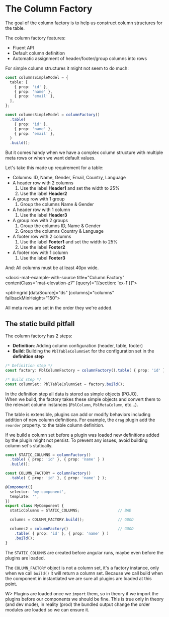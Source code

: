 # The Column Factory

The goal of the column factory is to help us construct column structures for the table.

The column factory features:

- Fluent API
- Default column definition
- Automatic assignment of header/footer/group columns into rows

For simple column structures it might not seem to do much:

<div fxLayout>
  <div fxFlex="50%">

```typescript
const columnsSimpleModel = {
  table: [
    { prop: 'id' },
    { prop: 'name' },
    { prop: 'email' },
  ],
};
```

  </div>
  <div fxFlex="50%">

```typescript
const columnsSimpleModel = columnFactory()
  .table(
    { prop: 'id' },
    { prop: 'name' },
    { prop: 'email' },
  )
  .build();
```

  </div>
</div>

But it comes handy when we have a complex column structure with multiple meta rows or when we want default values.

Let's take this made up requirement for a table:

- Columns: ID, Name, Gender, Email, Country, Language
- A header row with 2 columns
  1. Use the label **Header1** and set the width to 25%
  2. Use the label **Header2**
- A group row with 1 group
  1. Group the columns Name & Gender
- A header row with 1 column
  1. Use the label **Header3**
- A group row with 2 groups
  1. Group the columns ID, Name & Gender
  2. Group the columns Country & Language
- A footer row with 2 columns
  1. Use the label **Footer1** and set the width to 25%
  2. Use the label **Footer2**
- A footer row with 1 column
  1. Use the label **Footer3**

And: All columns must be at least 40px wide.

<docsi-mat-example-with-source title="Column Factory" contentClass="mat-elevation-z7" [query]="[{section: 'ex-1'}]">
  <!--@pebula-example:ex-1-->
  <pbl-ngrid [dataSource]="ds" [columns]="columns" fallbackMinHeight="150"></pbl-ngrid>
  <!--@pebula-example:ex-1-->
</docsi-mat-example-with-source>

<!--@pebula-example:ex-2-->
All meta rows are set in the order they we're added.
<!--@pebula-example:ex-2-->

## The static build pitfall

The column factory has 2 steps:

- **Definition**: Adding column configuration (header, table, footer)
- **Build**: Building the `PblTableColumnSet` for the configuration set in the **definition step**

```typescript
/* Definition step */
const factory: PblColumnFactory = columnFactory().table( { prop: 'id' }, { prop: 'name' } );

/* Build step */
const columnSet: PblTableColumnSet = factory.build();
```

In the definition step all data is stored as simple objects (POJO).  
When we build, the factory takes these simple objects and convert them to the relevant column instances (`PblColumn`, `PblMetaColumn`, etc...).

The table is extensible, plugins can add or modify behaviors including addition of new column definitions. For example, the `drag` plugin add the `reorder` property.
to the table column definition.

If we build a column set before a plugin was loaded new definitions added by the plugin might not persist.
To prevent any issues, avoid building column set's statically.

```typescript
const STATIC_COLUMNS = columnFactory()
  .table( { prop: 'id' }, { prop: 'name' } )
  .build();

const COLUMN_FACTORY = columnFactory()
  .table( { prop: 'id' }, { prop: 'name' } );

@Component({
  selector: 'my-component',
  template: '',
})
export class MyComponent {
  staticColumns = STATIC_COLUMNS;                 // BAD

  columns = COLUMN_FACTORY.build();               // GOOD

  columns2 = columnFactory()                      // GOOD
    .table( { prop: 'id' }, { prop: 'name' } )
    .build();
}
```

The `STATIC_COLUMNS` are created before angular runs, maybe even before the plugins are loaded.

The `COLUMN_FACTORY` object is not a column set, it's a factory instance, only when we call `build()` it will return a column set.
Because we call build when the component in instantiated we are sure all plugins are loaded at this point.

W> Plugins are loaded once we `import` them, so in theory if we import the plugins before our components we should be fine. This is true only in theory (and dev mode), in reality (prod)
the bundled output change the order modules are loaded so we can ensure it.
